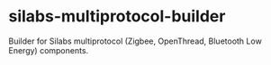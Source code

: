 # silabs-multiprotocol-builder
Builder for Silabs multiprotocol (Zigbee, OpenThread, Bluetooth Low Energy) components.
